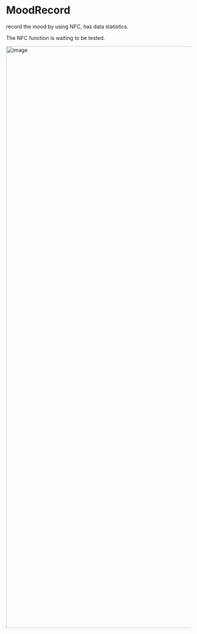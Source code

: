 # MoodRecord
record the mood by using NFC, has data statistics. 

The NFC function is waiting to be tested.

<img width="1583" alt="image" src="https://github.com/user-attachments/assets/1d9d5714-8bca-4285-a948-c90ad88faeba" />
